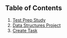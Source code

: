 ## **Table of Contents**
1. [Test Prep Study](https://gigiguan.github.io/notes)
2. [Data Structures Project](https://gigiguan.github.io/datastruc)
3. [Create Task](https://gigiguan.github.io/create)
